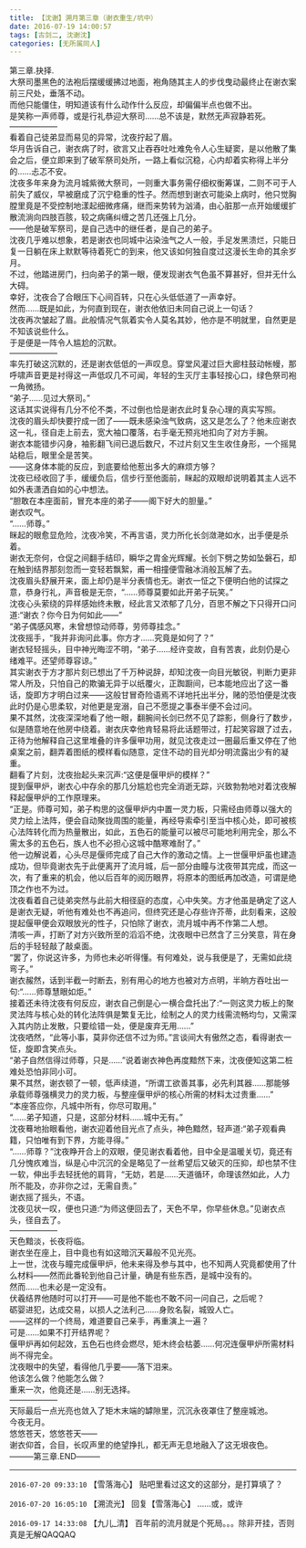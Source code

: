 ```yaml
---
title: 【沈谢】溯月第三章（谢衣重生/坑中）
date: 2016-07-19 14:00:57
tags: [古剑二, 沈谢沈]
categories: [无所属同人]
---
```


<p dir="ltr"  >第三章.抉择.<br />大祭司墨黑色的法袍后摆缓缓拂过地面，袍角随其主人的步伐曳动最终止在谢衣案前三尺处，垂落不动。<br />而他只能僵住，明知道该有什么动作什么反应，却偏偏半点也做不出。<br />是笑称一声师尊，或是行礼恭迎大祭司……总不该是，默然无声寂静若死。<br />――――――<br />看着自己徒弟显而易见的异常，沈夜拧起了眉。<br />华月告诉自己，谢衣病了时，欲言又止吞吞吐吐难免令人心生疑窦，是以他散了集会之后，便立即来到了破军祭司处所，一路上看似沉稳，心内却着实称得上半分的……忐忑不安。<br />沈夜多年来身为流月城紫微大祭司，一则重大事务需仔细权衡筹谋，二则不可于人前失了威仪，早被磨成了沉宁稳重的性子。然而想到谢衣可能染上病时，他只觉胸膛里竟是不受控制地漾起细微疼痛，继而来势转为汹涌，由心脏那一点开始缓缓扩散流淌向四肢百胲，较之病痛纠缠之苦几还强上几分。<br />――他是破军祭司，是自己选中的继任者，是自己的弟子。<br />沈夜几乎难以想象，若是谢衣也同城中沾染浊气之人一般，手足发黑溃烂，只能日复一日躺在床上默默等待着死亡的到来，他又该如何独自度过这漫长生命的其余岁月。<br />不过，他踏进房门，扫向弟子的第一眼，便发现谢衣气色虽不算甚好，但并无什么大碍。<br />幸好，沈夜合了合眼压下心间百转，只在心头低低道了一声幸好。<br />然而……既是如此，为何直到现在，谢衣他依旧未同自己说上一句话？<br />沈夜再次皱起了眉。此般情况气氛着实令人莫名其妙，他亦是不明就里，自然更是不知该说些什么。<br />于是便是一阵令人尴尬的沉默。<br />――――――<br />率先打破这沉默的，还是谢衣低低的一声叹息。穿堂风灌过巨大廊柱鼓动帐幔，那呼啸声音更是衬得这一声低叹几不可闻，年轻的生灭厅主事轻按心口，绿色祭司袍一角微扬。<br />“弟子……见过大祭司。”<br />这话其实说得有几分不伦不类，不过倒也恰是谢衣此时复杂心理的真实写照。<br />沈夜的眉头却快要拧成一团了――既未感染浊气致病，这又是怎么了？他未应谢衣这一礼，径自走上前去，宽大袖口覆落，右手毫无预兆地扣向了对方手腕。<br />谢衣本能错步闪身，袖影翻飞间已退后数尺，不过片刻又生生收住身形，一个摇晃站稳后，眼里全是苦笑。<br />――这身体本能的反应，到底要给他惹出多大的麻烦方够？<br />沈夜已经收回了手，缓缓负后，信步行至他面前，眯起的双眼却说明着其主人远不如外表潇洒自如的心中想法。<br />“胆敢在本座面前，冒充本座的弟子――阁下好大的胆量。”<br />谢衣叹气。<br />“……师尊。”<br />眯起的眼愈显危险，沈夜冷笑，不再言语，灵力所化长剑潋滟如水，出手便是杀着。<br />谢衣无奈何，仓促之间翻手结印，瞬华之胄金光辉耀。长剑下劈之势如坠磐石，却在触到结界那刻忽而一变轻若飘絮，甫一相撞便雪融冰消般瓦解了去。<br />沈夜眉头舒展开来，面上却仍是半分表情也无。谢衣一怔之下便明白他的试探之意，恭身行礼，声音极是无奈，“……师尊莫要如此开弟子玩笑。”<br />沈夜心头萦绕的异样感始终未散，经此言又浓郁了几分，百思不解之下只得开口问道:“谢衣？你今日为何如此――”<br />“弟子偶感风寒，未曾想惊动师尊，劳师尊挂念。”<br />沈夜摇手，“我并非询问此事。你方才……究竟是如何了？”<br />谢衣轻轻摇头，目中神光晦涩不明，“弟子……经许变故，自有苦衷，此刻仍是心绪难平。还望师尊容谅。”<br />其实谢衣于方才那片刻已想出了千万种说辞，却知沈夜一向目光敏锐，判断力更非常人所及，只怕自己的欺骗无异于以纸覆火，正踟蹰间，已本能地应出了这一番话，旋即方才明白过来――这般甘冒奇险语焉不详地托出半分，赌的恐怕便是沈夜此时仍是心思柔软，对他更是宠溺，自己不愿提之事泰半便不会过问。<br />果不其然，沈夜深深地看了他一眼，翻腕间长剑已然不见了踪影，侧身行了数步，似是随意地在他房中绕着。谢衣庆幸他肯轻易将此话题带过，打起笑容跟了过去，正待为他解释自己这里堆叠的许多偃甲功用，就见沈夜走过一圈最后重又停在了他桌案之前，翻弄着图纸的模样看似随意，定住不动的目光却分明流露出少有的凝重。<br />翻看了片刻，沈夜抬起头来沉声:“这便是偃甲炉的模样？”<br />提到偃甲炉，谢衣心中存余的那几分尴尬也完全消逝无踪，兴致勃勃地对着沈夜解释起偃甲炉的工作原理来。<br />“正是。师尊可知，弟子构思的这偃甲炉内中置一灵力板，只需经由师尊以强大的灵力绘上法阵，便会自动聚拢周围的能量，再经导索牵引至当中核心处，即可被核心法阵转化而为热量散出，如此，五色石的能量可以被尽可能地利用完全，那么不需太多的五色石，族人也不必担心这城中酷寒难耐了。”<br />他一边解说着，心头尽是偃师完成了自己大作的激动之情。上一世偃甲炉虽也建造成功，但毕竟谢衣先于此便离开了流月城，后一部分由瞳与沈夜带其完成，而这一次，有了重来的机会，他以后百年的阅历眼界，将原本的图纸再加改造，可谓是绝顶之作也不为过。<br />沈夜看着自己徒弟突然与此前大相径庭的态度，心中失笑。方才他虽是确定了这人是谢衣无疑，听他有难处也不再追问，但终究还是心存些许芥蒂，此刻看来，这般提起偃甲便会双眼放光的性子，只怕除了谢衣，流月城中再不作第二人想。<br />清咳一声，打断了对方兴致所至的滔滔不绝，沈夜眼中已然含了三分笑意，背在身后的手轻轻敲了敲桌面。<br />“罢了，你说这许多，为师也未必听得懂。有何难处，说与我便是了，无需如此绕弯子。”<br />谢衣赧然，话到半截一时断去，别有用心的地方也被对方点明，半晌方吞吐出一句:“……师尊慧眼如炬。”<br />接着还未待沈夜有何反应，谢衣自己倒是心一横合盘托出了:“一则这灵力板上的聚灵法阵与核心处的转化法阵俱是繁复无比，绘制之人的灵力线需流畅均匀，又需深入其内防止发散，只要绘错一处，便是废弃无用……”<br />沈夜哂然，“此等小事，莫非你还信不过为师。”言谈间大有傲然之态，看得谢衣一怔，旋即含笑点头。<br />“弟子自然信得过师尊，只是……”说着谢衣神色再度黯然下来，沈夜便知这第二桩难处恐怕非同小可。<br />果不其然，谢衣顿了一顿，低声续道，“所谓工欲善其事，必先利其器……那能够承载师尊强横灵力的灵力板，与整座偃甲炉的核心所需的材料太过贵重……”<br />“本座答应你，凡城中所有，你尽可取用。”<br />“……弟子知道，只是，这部分材料……城中无有。”<br />沈夜蓦地抬眼看他，谢衣迎着他目光点了点头，神色黯然，轻声道:“弟子观看典籍，只怕唯有到下界，方能寻得。”<br />“……师尊？”沈夜睁开合上的双眼，便见谢衣看着他，目中全是温暖关切，竟还有几分愧疚难当，纵是心中沉沉的全是略见了一丝希望后又破灭的压抑，却也禁不住一软，伸出手去轻抚他的肩背，“无妨，若是……天道循环，命理该然如此，人力所不能及，亦非你之过，无需自责。”<br />谢衣摇了摇头，不语。<br />沈夜见状一叹，便也只道:“为师这便回去了，天色不早，你早些休息。”见谢衣点头，径自去了。<br />――――――<br />天色黯淡，长夜将临。<br />谢衣坐在座上，目中竟也有如这暗沉天幕般不见光亮。<br />上一世，沈夜与瞳完成偃甲炉，他未来得及参与其中，也不知两人究竟都使用了什么材料――然而此番轮到他自己计量，确是有些东西，是城中没有的。<br />然而……也未必是一定没有。<br />伏羲结界他随时可以打开――可是他不能也不敢不问一问自己，之后呢？<br />砺婴进犯，达成交易，以损人之法利己……身败名裂，城毁人亡。<br />――这样的一个终局，难道要自己亲手，再重演上一遍？<br />可是……如果不打开结界呢？<br />偃甲炉再如何起效，五色石也终会燃尽，矩木终会枯萎……何况连偃甲炉所需材料尚不得完全。<br />沈夜眼中的失望，看得他几乎要――落下泪来。<br />他该怎么做？他能怎么做？<br />重来一次，他竟还是……别无选择。<br />――――――<br />天际最后一点光亮也敛入了矩木末端的罅隙里，沉沉永夜罩住了整座城池。<br />今夜无月。<br />悠悠苍天，悠悠苍天――<br />谢衣仰首，合目，长叹声里的绝望挣扎，都无声无息地融入了这无垠夜色。<br />―――第三章.END―――<br /></p>

<!-- more -->

---

`2016-07-20 09:33:10` 【雪落海心】 贴吧里看过这文的这部分，是打算填了？

`2016-07-20 16:05:10` 【溯流光】 回复【雪落海心】 ……或，或许

`2016-09-17 14:33:08` 【九儿\_清】 百年前的流月就是个死局。。。除非开挂，否则真是无解QAQQAQ
